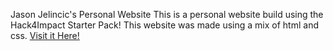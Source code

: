 Jason Jelincic's Personal Website
This is a personal website build using the Hack4Impact Starter Pack!
This website was made using a mix of html and css.
[Visit it Here!](https://SilveerDusk.github.io)